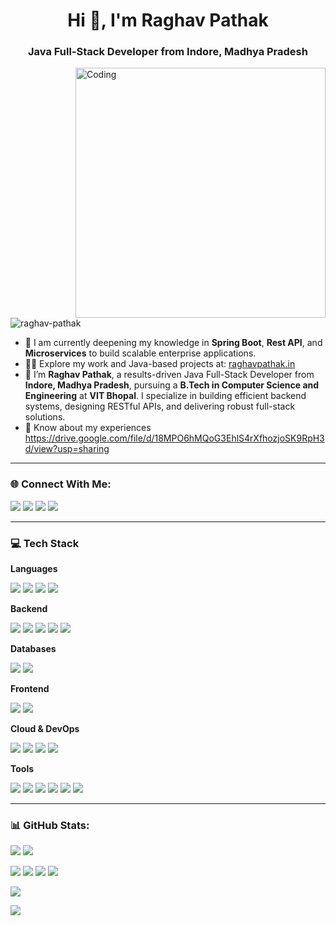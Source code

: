 <h1 align="center">Hi 👋, I'm Raghav Pathak</h1>
<h3 align="center">Java Full-Stack Developer from Indore, Madhya Pradesh</h3>
<img align="right" alt="Coding" width="400" src="https://i.postimg.cc/VNM9stvR/coder.gif">

<p align="left">
  <img src="https://komarev.com/ghpvc/?username=raghav-pathak&label=Profile%20views&color=0e75b6&style=flat" alt="raghav-pathak" />
</p>

- 🌱 I am currently deepening my knowledge in **Spring Boot**, **Rest API**, and **Microservices** to build scalable enterprise applications.
- 👨‍💻 Explore my work and Java-based projects at: [raghavpathak.in](https://raghavpathak.ink)
- 💼 I’m **Raghav Pathak**, a results-driven Java Full-Stack Developer from **Indore, Madhya Pradesh**, pursuing a **B.Tech in Computer Science and Engineering** at **VIT Bhopal**. I specialize in building efficient backend systems, designing RESTful APIs, and delivering robust full-stack solutions.
- 📄 Know about my experiences https://drive.google.com/file/d/18MPO6hMQoG3EhlS4rXfhozjoSK9RpH3d/view?usp=sharing

---

### 🌐 Connect With Me:

<p>
  <a href="https://www.linkedin.com/in/raghav-pathak/" target="_blank"><img src="https://img.shields.io/badge/LinkedIn-%230177B5?style=flat-square&logo=linkedin&logoColor=white"/></a>
  <a href="mailto:raghav@example.com"><img src="https://img.shields.io/badge/Gmail-D14836?style=flat-square&logo=gmail&logoColor=white" /></a>
  <a href="https://raghavpathak.in/"><img src="https://img.shields.io/badge/Portfolio-4CA143?style=flat-square&logo=icloud&logoColor=white" /></a>
  <a href="https://drive.google.com/"><img src="https://img.shields.io/badge/Download%20CV-EC1C24.svg?style=flat-square&logo=Adobe%20Acrobat%20Reader&logoColor=white" /></a>
</p>

---

### 💻 Tech Stack

**Languages**  
<p>
  <img src="https://skillicons.dev/icons?i=java" />
  <img src="https://skillicons.dev/icons?i=js" />
  <img src="https://skillicons.dev/icons?i=html" />
  <img src="https://skillicons.dev/icons?i=css" />
</p>

**Backend**  
<p>
  <img src="https://skillicons.dev/icons?i=spring" />
  <img src="https://skillicons.dev/icons?i=mysql" />
  <img src="https://skillicons.dev/icons?i=maven" />
  <img src="https://skillicons.dev/icons?i=hibernate" />
  <img src="https://skillicons.dev/icons?i=junit" />
</p>

**Databases**  
<p>
  <img src="https://skillicons.dev/icons?i=mysql" />
  <img src="https://skillicons.dev/icons?i=mongodb" />
</p>

**Frontend**  
<p>
  <img src="https://skillicons.dev/icons?i=bootstrap" />
  <img src="https://skillicons.dev/icons?i=js" />
</p>

**Cloud & DevOps**  
<p>
  <img src="https://skillicons.dev/icons?i=aws" />
  <img src="https://skillicons.dev/icons?i=docker" />
  <img src="https://skillicons.dev/icons?i=kubernetes" />
  <img src="https://skillicons.dev/icons?i=apachekafka" />
</p>

**Tools**  
<p>
  <img src="https://skillicons.dev/icons?i=git" />
  <img src="https://skillicons.dev/icons?i=github" />
  <img src="https://skillicons.dev/icons?i=postman" />
  <img src="https://skillicons.dev/icons?i=intellij" />
  <img src="https://skillicons.dev/icons?i=eclipse" />
  <img src="https://skillicons.dev/icons?i=vscode" />
</p>

---

### 📊 GitHub Stats:

<p>
  <img src="https://github-readme-stats.vercel.app/api?username=RaghavPathak2003&show_icons=true&theme=algolia" />
  <img src="https://github-readme-streak-stats.herokuapp.com/?user=RaghavPathak2003&theme=algolia&card_width=500"/>
</p>

<p>
  <img src="http://github-profile-summary-cards.vercel.app/api/cards/profile-details?username=RaghavPathak2003&theme=algolia" />
  <img src="http://github-profile-summary-cards.vercel.app/api/cards/repos-per-language?username=RaghavPathak2003&theme=algolia" />
  <img src="http://github-profile-summary-cards.vercel.app/api/cards/most-commit-language?username=RaghavPathak2003&theme=algolia" />
  <img src="https://github-profile-summary-cards.vercel.app/api/cards/productive-time?username=RaghavPathak2003&theme=algolia" />
</p>

<p>
  <img src="https://github-readme-activity-graph.vercel.app/graph?username=RaghavPathak2003&theme=react-dark&hide_border=true&area=true" />
</p>

<p>
  <img src="https://github-profile-trophy.vercel.app/?username=RaghavPathak2003&theme=algolia&no-frame=true&column=8" />
</p>
